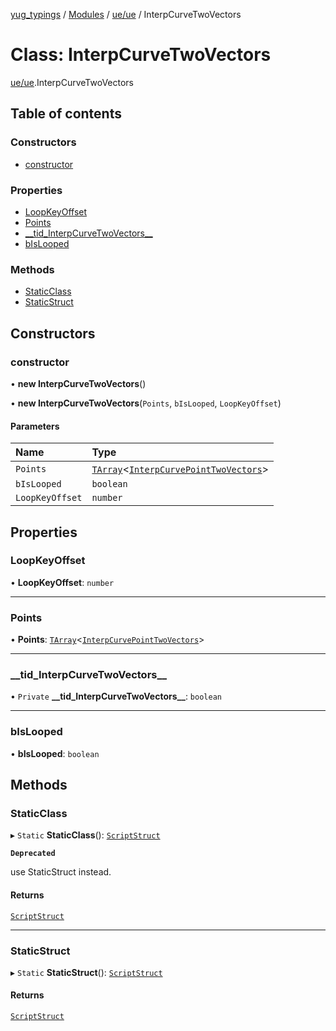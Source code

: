 [yug_typings](../README.md) / [Modules](../modules.md) / [ue/ue](../modules/ue_ue.md) / InterpCurveTwoVectors

# Class: InterpCurveTwoVectors

[ue/ue](../modules/ue_ue.md).InterpCurveTwoVectors

## Table of contents

### Constructors

- [constructor](ue_ue.InterpCurveTwoVectors.md#constructor)

### Properties

- [LoopKeyOffset](ue_ue.InterpCurveTwoVectors.md#loopkeyoffset)
- [Points](ue_ue.InterpCurveTwoVectors.md#points)
- [\_\_tid\_InterpCurveTwoVectors\_\_](ue_ue.InterpCurveTwoVectors.md#__tid_interpcurvetwovectors__)
- [bIsLooped](ue_ue.InterpCurveTwoVectors.md#bislooped)

### Methods

- [StaticClass](ue_ue.InterpCurveTwoVectors.md#staticclass)
- [StaticStruct](ue_ue.InterpCurveTwoVectors.md#staticstruct)

## Constructors

### constructor

• **new InterpCurveTwoVectors**()

• **new InterpCurveTwoVectors**(`Points`, `bIsLooped`, `LoopKeyOffset`)

#### Parameters

| Name | Type |
| :------ | :------ |
| `Points` | [`TArray`](../interfaces/ue_puerts.TArray.md)<[`InterpCurvePointTwoVectors`](ue_ue.InterpCurvePointTwoVectors.md)\> |
| `bIsLooped` | `boolean` |
| `LoopKeyOffset` | `number` |

## Properties

### LoopKeyOffset

• **LoopKeyOffset**: `number`

___

### Points

• **Points**: [`TArray`](../interfaces/ue_puerts.TArray.md)<[`InterpCurvePointTwoVectors`](ue_ue.InterpCurvePointTwoVectors.md)\>

___

### \_\_tid\_InterpCurveTwoVectors\_\_

• `Private` **\_\_tid\_InterpCurveTwoVectors\_\_**: `boolean`

___

### bIsLooped

• **bIsLooped**: `boolean`

## Methods

### StaticClass

▸ `Static` **StaticClass**(): [`ScriptStruct`](ue_ue.ScriptStruct.md)

**`Deprecated`**

use StaticStruct instead.

#### Returns

[`ScriptStruct`](ue_ue.ScriptStruct.md)

___

### StaticStruct

▸ `Static` **StaticStruct**(): [`ScriptStruct`](ue_ue.ScriptStruct.md)

#### Returns

[`ScriptStruct`](ue_ue.ScriptStruct.md)
